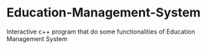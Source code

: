 # Education-Management-System
Interactive c++ program that do some functionalities of Education Management System
